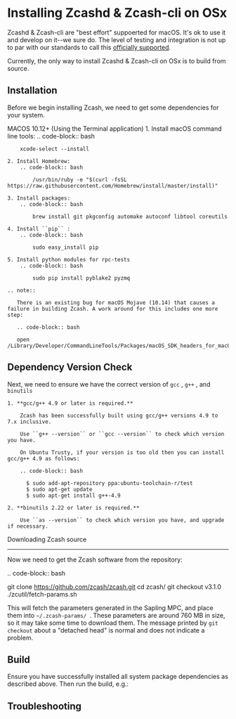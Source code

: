 # Installing Zcashd & Zcash-cli on OSx


Zcashd & Zcash-cli are "best effort" suppoerted for macOS.  It's ok to use it and develop on it--we sure do. The level of testing and integration is not up to par with our standards to call this [officially supported](https://zcash.readthedocs.io/en/latest/rtd_pages/supported_platform_policy.html#supported-platform-policy).

Currently, the only way to install Zcashd & Zcash-cli on OSx is to build from source. 

Installation
------------

Before we begin installing Zcash, we need to get some dependencies for your system.

MACOS 10.12+ (Using the Terminal application)
    1. Install macOS command line tools:
        .. code-block:: bash

	    xcode-select --install

    2. Install Homebrew: 
        .. code-block:: bash
       
            /usr/bin/ruby -e "$(curl -fsSL https://raw.githubusercontent.com/Homebrew/install/master/install)"

    3. Install packages:
        .. code-block:: bash

            brew install git pkgconfig automake autoconf libtool coreutils
    
    4. Install ``pip`` :
        .. code-block:: bash

            sudo easy_install pip
    
    5. Install python modules for rpc-tests
        .. code-block:: bash

            sudo pip install pyblake2 pyzmq

    .. note::

       There is an existing bug for macOS Mojave (10.14) that causes a failure in building Zcash. A work around for this includes one more step:

       .. code-block:: bash

	   open /Library/Developer/CommandLineTools/Packages/macOS_SDK_headers_for_macOS_10.14.pkg

Dependency Version Check
------------------------
	  
Next, we need to ensure we have the correct version of ``gcc`` , ``g++`` , and ``binutils``

    1. **gcc/g++ 4.9 or later is required.** 
        
        Zcash has been successfully built using gcc/g++ versions 4.9 to 7.x inclusive. 

        Use ``g++ --version`` or ``gcc --version`` to check which version you have.

        On Ubuntu Trusty, if your version is too old then you can install gcc/g++ 4.9 as follows:

	    .. code-block:: bash

   		  $ sudo add-apt-repository ppa:ubuntu-toolchain-r/test
   	 	  $ sudo apt-get update
   		  $ sudo apt-get install g++-4.9

    2. **binutils 2.22 or later is required.**

        Use ``as --version`` to check which version you have, and upgrade if necessary.


 Downloading Zcash source
************************

Now we need to get the Zcash software from the repository:

.. code-block:: bash

   git clone https://github.com/zcash/zcash.git
   cd zcash/
   git checkout v3.1.0
   ./zcutil/fetch-params.sh

This will fetch the parameters generated in the Sapling MPC, and place them into ``~/.zcash-params/ ``. These parameters are around 760 MB in size, so it may take some time to download them.
The message printed by ``git checkout`` about a "detached head" is normal and does not indicate a problem.


Build
-----

Ensure you have successfully installed all system package dependencies as described above. Then run the build, e.g.:


Troubleshooting
---------------
